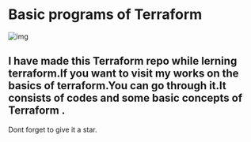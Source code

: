 # Basic programs of Terraform

![img](https://www.turbogeek.co.uk/wp-content/uploads/2018/11/hashicorp-terraform-banner.png)

## I have made this Terraform repo while lerning terraform.If you want to visit my works on the basics of terraform.You can go through it.It consists of codes and some basic concepts of Terraform .

Dont forget to give it a star.
